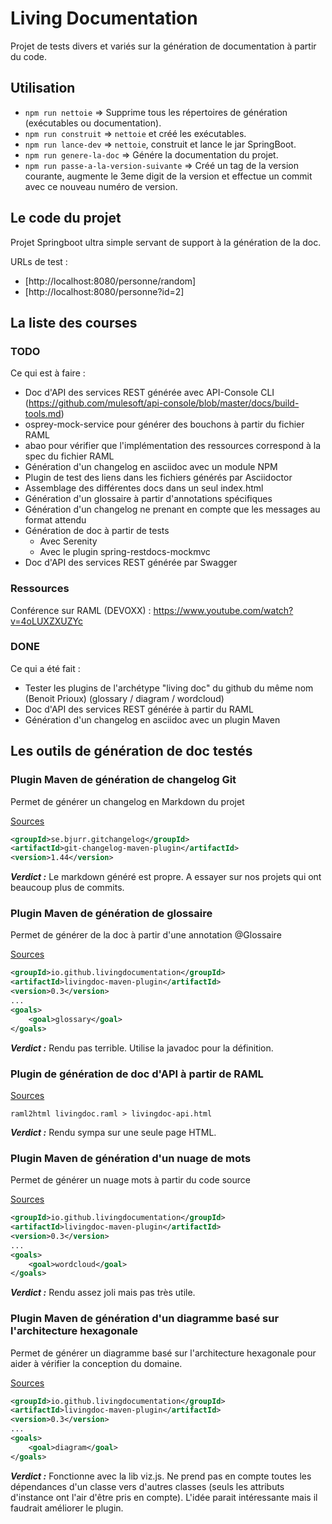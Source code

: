 # Living Documentation

Projet de tests divers et variés sur la génération de documentation à partir du code.

## Utilisation

- `npm run nettoie` => Supprime tous les répertoires de génération (exécutables ou documentation).
- `npm run construit` => `nettoie` et créé les exécutables.
- `npm run lance-dev` => `nettoie`, construit et lance le jar SpringBoot.
- `npm run genere-la-doc` => Génére la documentation du projet.
- `npm run passe-a-la-version-suivante` => Créé un tag de la version courante, augmente le 3eme digit de la version et effectue un commit
 avec ce nouveau numéro de version.

## Le code du projet

Projet Springboot ultra simple servant de support à la génération de la doc.

URLs de test : 
- [http://localhost:8080/personne/random]
- [http://localhost:8080/personne?id=2]



## La liste des courses

### TODO
Ce qui est à faire :
- Doc d'API des services REST générée avec API-Console CLI (https://github.com/mulesoft/api-console/blob/master/docs/build-tools.md)
- osprey-mock-service pour générer des bouchons à partir du fichier RAML
- abao pour vérifier que l'implémentation des ressources correspond à la spec du fichier RAML
- Génération d'un changelog en asciidoc avec un module NPM
- Plugin de test des liens dans les fichiers générés par Asciidoctor
- Assemblage des différentes docs dans un seul index.html
- Génération d'un glossaire à partir d'annotations spécifiques
- Génération d'un changelog ne prenant en compte que les messages au format attendu
- Génération de doc à partir de tests
  - Avec Serenity
  - Avec le plugin spring-restdocs-mockmvc
- Doc d'API des services REST générée par Swagger

### Ressources

Conférence sur RAML (DEVOXX) : https://www.youtube.com/watch?v=4oLUXZXUZYc

### DONE

Ce qui a été fait :
- Tester les plugins de l'archétype "living doc" du github du même nom (Benoit Prioux) (glossary / diagram / wordcloud)
- Doc d'API des services REST générée à partir du RAML
- Génération d'un changelog en asciidoc avec un plugin Maven



## Les outils de génération de doc testés

### Plugin Maven de génération de changelog Git

Permet de générer un changelog en Markdown du projet

[Sources](https://github.com/tomasbjerre/git-changelog-maven-plugin)

```xml
<groupId>se.bjurr.gitchangelog</groupId>
<artifactId>git-changelog-maven-plugin</artifactId>
<version>1.44</version>
```
**_Verdict :_** Le markdown généré est propre. A essayer sur nos projets qui ont beaucoup plus de commits.


### Plugin Maven de génération de glossaire

Permet de générer de la doc à partir d'une annotation @Glossaire

[Sources](https://github.com/LivingDocumentation/livingdoc-maven-plugin)

```xml
<groupId>io.github.livingdocumentation</groupId>
<artifactId>livingdoc-maven-plugin</artifactId>
<version>0.3</version>
...
<goals>
    <goal>glossary</goal>
</goals>
```
**_Verdict :_** Rendu pas terrible. Utilise la javadoc pour la définition.



### Plugin de génération de doc d'API à partir de RAML

[Sources](https://github.com/raml2html/raml2html)

```text
raml2html livingdoc.raml > livingdoc-api.html
```

**_Verdict :_** 
Rendu sympa sur une seule page HTML.



### Plugin Maven de génération d'un nuage de mots

Permet de générer un nuage mots à partir du code source

[Sources](https://github.com/LivingDocumentation/livingdoc-maven-plugin)

```xml
<groupId>io.github.livingdocumentation</groupId>
<artifactId>livingdoc-maven-plugin</artifactId>
<version>0.3</version>
...
<goals>
    <goal>wordcloud</goal>
</goals>
```

**_Verdict :_** Rendu assez joli mais pas très utile.



### Plugin Maven de génération d'un diagramme basé sur l'architecture hexagonale

Permet de générer un diagramme basé sur l'architecture hexagonale pour aider à vérifier la conception du domaine. 

[Sources](https://github.com/LivingDocumentation/livingdoc-maven-plugin)

```xml
<groupId>io.github.livingdocumentation</groupId>
<artifactId>livingdoc-maven-plugin</artifactId>
<version>0.3</version>
...
<goals>
    <goal>diagram</goal>
</goals>
```

**_Verdict :_** Fonctionne avec la lib viz.js. Ne prend pas en compte toutes les dépendances d'un classe vers d'autres classes (seuls les
 attributs d'instance ont l'air d'être pris en compte). L'idée parait intéressante mais il faudrait améliorer le plugin. 

